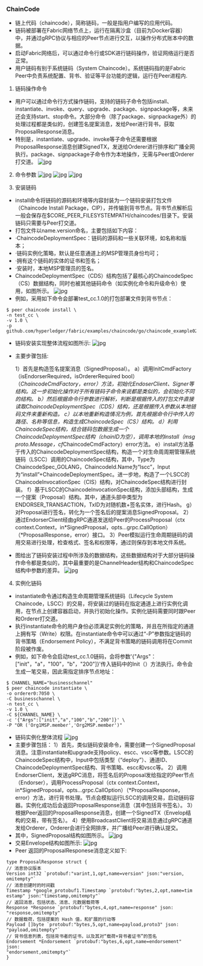 ### ChainCode
* 链上代码（chaincode），简称链码，一般是指用户编写的应用代码。
* 链码被部署在Fabric网络节点上，运行在隔离沙盒（目前为Docker容器）中，并通过gRPC协议与相应的Peer节点进行交互，以操作分布式账本中的数据。
* 启动Fabric网络后，可以通过命令行或SDK进行链码操作，验证网络运行是否正常。
* 用户链码有别于系统链码（System Chaincode）。系统链码指的是Fabric Peer中负责系统配置、背书、验证等平台功能的逻辑，运行在Peer进程内.

1. 链码操作命令
* 用户可以通过命令行方式操作链码，支持的链码子命令包括install、instantiate、invoke、query、upgrade、package、signpackage等，未来还会支持start、stop命令。大部分命令（除了package、signpackage外）的处理过程都是类似的，创建签名提案消息，发给Peer进行背书，获取ProposalResponse消息。
* 特别是，instantiate、upgrade、invoke等子命令还需要根据ProposalResponse消息创建SignedTX，发送给Orderer进行排序和广播全网执行。package、signpackage子命令作为本地操作，无需与Peer或Orderer打交道。
![jpg](../images/chaincode-1.jpg)

2. 命令参数
![jpg](../images/chaincode-2.jpg)
![jpg](../images/chaincode-3.jpg)
![jpg](../images/chaincode-4.jpg)

3. 安装链码
* install命令将链码的源码和环境等内容封装为一个链码安装打包文件（Chaincode Install Package，CIP），并传输到背书节点。背书节点解析后一般会保存在$CORE_PEER_FILESYSTEMPATH/chaincodes/目录下。安装链码只需要与Peer打交道。
* 打包文件以name.version命名，主要包括如下内容：
* ·ChaincodeDeploymentSpec：链码的源码和一些关联环境，如名称和版本；
* ·链码实例化策略，默认是任意通道上的MSP管理员身份均可；
* ·拥有这个链码的实体的证书和签名；
* ·安装时，本地MSP管理员的签名。
* ChaincodeDeploymentSpec（CDS）结构包括了最核心的ChaincodeSpec（CS）数据结构，同时也被其他链码命令（如实例化命令和升级命令）使用，如图所示。
![jpg](../images/chaincode-5.jpg)
* 例如，采用如下命令会部署test_cc.1.0的打包部署文件到背书节点：
```
$ peer chaincode install \
-n test_cc \
-v 1.0 \
-p github.com/hyperledger/fabric/examples/chaincode/go/chaincode_example02
```
* 链码安装实现整体流程如图所示:
![jpg](../images/chaincode-6.jpg)
* 主要步骤包括:

    1）首先是构造签名提案消息（SignedProposal）。
        a）调用InitCmdFactory（isEndorserRequired，isOrdererRequired bool）（*ChaincodeCmdFactory，error）方法，初始化EndoserClient、Signer等结构。这一步初始化操作对于所有链码子命令来说都是类似的，会初始化不同的结构。
        b）然后根据命令行参数进行解析，判断是根据传入的打包文件直接读取ChaincodeDeploymentSpec（CDS）结构，还是根据传入参数从本地链码文件来重新构造。
        c）以本地重新构造情况为例，首先根据命令行中传入的路径、名称等信息，构造生成ChaincodeSpec（CS）结构。
        d）利用ChaincodeSpec结构，结合链码包数据生成一个ChaincodeDeploymentSpec结构（chainID为空），调用本地的install（msg proto.Message，cf*ChaincodeCmdFactory）error方法。
        e）install方法基于传入的ChaincodeDeploymentSpec结构，构造一个对生命周周期管理系统链码（LSCC）调用的ChaincodeSpec结构，其中，Type为ChaincodeSpec_GOLANG，ChaincodeId.Name为“lscc”，Input为“install”+ChaincodeDeploymentSpec。进一步地，构造了一个LSCC的ChaincodeInvocationSpec（CIS）结构，对ChaincodeSpec结构进行封装。
        f）基于LSCC的ChaincodeInvocationSpec结构，添加头部结构，生成一个提案（Proposal）结构。其中，通道头部中类型为ENDORSER_TRANSACTION，TxID为对随机数+签名实体，进行Hash。
        g）对Proposal进行签名，转化为一个签名后的提案消息SignedProposal。
    2）通过EndorserClient经由gRPC通道发送给Peer的ProcessProposal（ctx context.Context，in*SignedProposal，opts...grpc.CallOption）（*ProposalResponse，error）接口。
    3）Peer模拟运行生命周期链码的调用交易进行处理，检查格式、签名和权限等，通过则保存到本地文件系统。
* 图给出了链码安装过程中所涉及的数据结构，这些数据结构对于大部分链码操作命令都是类似的，其中最重要的是ChannelHeader结构和ChaincodeSpec结构中参数的差异。
![jpg](../images/chaincode-7.jpg)

4. 实例化链码
* instantiate命令通过构造生命周期管理系统链码（Lifecycle System Chaincode，LSCC）的交易，将安装过的链码在指定通道上进行实例化调用，在节点上创建容器启动，并执行初始化操作。实例化链码需要同时跟Peer和Orderer打交道。
* 执行instantiate命令的用户身份必须满足实例化的策略，并且在所指定的通道上拥有写（Write）权限。在instantiate命令中可以通过“-P”参数指定链码的背书策略（Endorsement Policy），不满足背书策略的链码调用将在Commit阶段被作废。
* 例如，如下命令会启动test_cc.1.0链码，会将参数'{"Args"：["init"，"a"，"100"，"b"，"200"]}'传入链码中的Init（）方法执行。命令会生成一笔交易，因此需指定排序节点地址：
```
$ CHANNEL_NAME="businesschannel"
$ peer chaincode instantiate \
-o orderer0:7050 \
-C businesschannel \
-n test_cc \
-v 1.0 \
-C ${CHANNEL_NAME} \
-c '{"Args":["init","a","100","b","200"]}' \
-P "OR ('Org1MSP.member','Org2MSP.member')"
```
* 链码实例化整体流程
![jpg](../images/chaincode-8.jpg)
* 主要步骤包括：
    1）首先，类似链码安装命令，需要创建一个SignedProposal消息。注意instantiate和upgrade支持policy、escc、vscc等参数。LSCC的ChaincodeSpec结构中，Input中包括类型（“deploy”）、通道ID、ChaincodeDeploymentSpec结构、背书策略、escc和vscc等。
    2）调用EndorserClient，发送gRPC消息，将签名后的Proposal发给指定的Peer节点（Endorser），调用ProcessProposal（ctx context.Context，in*SignedProposal，opts...grpc.CallOption）（*ProposalResponse，error）方法，进行背书处理。节点会模拟运行LSCC的调用交易，启动链码容器。实例化成功后会返回ProposalResponse消息（其中包括背书签名）。
    3）根据Peer返回的ProposalResponse消息，创建一个SignedTX（Envelop结构的交易，带有签名）。
    4）使用BroadcastClient将交易消息通过gRPC通道发给Orderer，Orderer会进行全网排序，并广播给Peer进行确认提交。
* 其中，SignedProposal结构如图所示。
![jpg](../images/chaincode-9.jpg)
* 交易Envelope结构如图所示:
![jpg](../images/chaincode-10.jpg)
* Peer 返回的ProposalResponese消息定义如下:
```
type ProposalResponse struct {
// 消息协议版本
Version int32 `protobuf:"varint,1,opt,name=version" json:"version,
omitempty"`
// 消息创建时的时间戳
Timestamp *google_protobuf1.Timestamp `protobuf:"bytes,2,opt,name=tim
estamp" json:"timestamp,omitempty"`
// 返回消息，包括状态、消息、元数据载荷等
Response *Response `protobuf:"bytes,4,opt,name=response" json:
"response,omitempty"`
// 数据载荷，包括提案的 Hash 值，和扩展的行动等
Payload []byte `protobuf:"bytes,5,opt,name=payload,proto3" json:
"payload,omitempty"`
// 背书信息列表，包括背书者的证书，以及其对“载荷+背书者证书”的签名
Endorsement *Endorsement `protobuf:"bytes,6,opt,name=endorsement" json:
"endorsement,omitempty"`
}
```